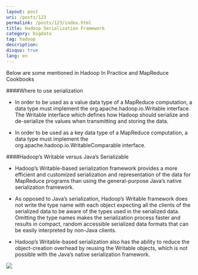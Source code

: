 ```yaml
---
layout: post
uri: /posts/123
permalink: /posts/123/index.html
title: Hadoop Serialization Framework 
category: bigdata
tag: hadoop
description: 
disqus: true 
lang: en
---
```

Below are some mentioned in Hadoop In Practice and MapReduce Cookbooks

####Where to use serialization

* In order to be used as a value data type of a MapReduce computation, a data type must implement the org.apache.hadoop.io.Writable interface. The Writable interface which defines how Hadoop should serialize and de-serialize the values when transmitting and storing the data.

* In order to be used as a key data type of a MapReduce computation, a data type must implement the org.apache.hadoop.io.WritableComparable<T> interface. 

####Hadoop’s Writable versus Java’s Serializable

* Hadoop’s Writable-based serialization framework provides a more efficient and customized serialization and representation of the data for MapReduce programs than using the general-purpose Java’s native serialization framework.

* As opposed to Java’s serialization, Hadoop’s Writable framework does not write the type name with each object expecting all the clients of the serialized data to be aware of the types used in the serialized data. Omitting the type names makes the serialization process faster and results in compact, random accessible serialized data formats that can be easily interpreted by non-Java clients. 

* Hadoop’s Writable-based serialization also has the ability to reduce the object-creation overhead by reusing the Writable objects, which is not possible with the Java’s native serialization framework.

![](http://i.imgur.com/ltXrqAZ.png)


